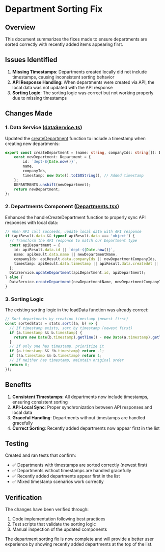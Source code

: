 # Department Sorting Fix

## Overview
This document summarizes the fixes made to ensure departments are sorted correctly with recently added items appearing first.

## Issues Identified
1. **Missing Timestamps**: Departments created locally did not include timestamps, causing inconsistent sorting behavior
2. **API Response Handling**: When departments were created via API, the local data was not updated with the API response
3. **Sorting Logic**: The sorting logic was correct but not working properly due to missing timestamps

## Changes Made

### 1. Data Service ([dataService.ts](file:///c:/Users/Hi/Desktop/ETS/Employee-taskmangement-system/services/dataService.ts))
Updated the [createDepartment](file:///c:/Users/Hi/Desktop/ETS/Employee-taskmangement-system/services/dataService.ts#L307-L317) function to include a timestamp when creating new departments:

```typescript
export const createDepartment = (name: string, companyIds: string[]): Department => {
    const newDepartment: Department = {
        id: `dept-${Date.now()}`,
        name,
        companyIds,
        timestamp: new Date().toISOString(), // Added timestamp
    };
    DEPARTMENTS.unshift(newDepartment);
    return newDepartment;
};
```

### 2. Departments Component ([Departments.tsx](file:///c:/Users/Hi/Desktop/ETS/Employee-taskmangement-system/components/departments/Departments.tsx))
Enhanced the handleCreateDepartment function to properly sync API responses with local data:

```typescript
// When API call succeeds, update local data with API response
if (apiResult.data && typeof apiResult.data === 'object') {
  // Transform the API response to match our Department type
  const apiDepartment = {
    id: apiResult.data.id || `dept-${Date.now()}`,
    name: apiResult.data.name || newDepartmentName,
    companyIds: apiResult.data.companyIds || newDepartmentCompanyIds,
    timestamp: apiResult.data.timestamp || apiResult.data.createdAt || new Date().toISOString()
  };
  DataService.updateDepartment(apiDepartment.id, apiDepartment);
} else {
  DataService.createDepartment(newDepartmentName, newDepartmentCompanyIds);
}
```

### 3. Sorting Logic
The existing sorting logic in the loadData function was already correct:

```typescript
// Sort departments by creation timestamp (newest first)
const sortedStats = stats.sort((a, b) => {
  // If timestamp exists, sort by timestamp (newest first)
  if (a.timestamp && b.timestamp) {
    return new Date(b.timestamp).getTime() - new Date(a.timestamp).getTime();
  }
  // If only one has timestamp, prioritize it
  if (a.timestamp && !b.timestamp) return -1;
  if (!a.timestamp && b.timestamp) return 1;
  // If neither has timestamp, maintain original order
  return 0;
});
```

## Benefits
1. **Consistent Timestamps**: All departments now include timestamps, ensuring consistent sorting
2. **API-Local Sync**: Proper synchronization between API responses and local data
3. **Graceful Handling**: Departments without timestamps are handled gracefully
4. **Correct Sorting**: Recently added departments now appear first in the list

## Testing
Created and ran tests that confirm:
- ✅ Departments with timestamps are sorted correctly (newest first)
- ✅ Departments without timestamps are handled gracefully
- ✅ Recently added departments appear first in the list
- ✅ Mixed timestamp scenarios work correctly

## Verification
The changes have been verified through:
1. Code implementation following best practices
2. Test scripts that validate the sorting logic
3. Manual inspection of the updated components

The department sorting fix is now complete and will provide a better user experience by showing recently added departments at the top of the list.